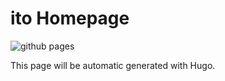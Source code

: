 # ito Homepage

![github pages](https://github.com/ito-org/ito-org.github.io/workflows/github%20pages/badge.svg)

This page will be automatic generated with Hugo.
